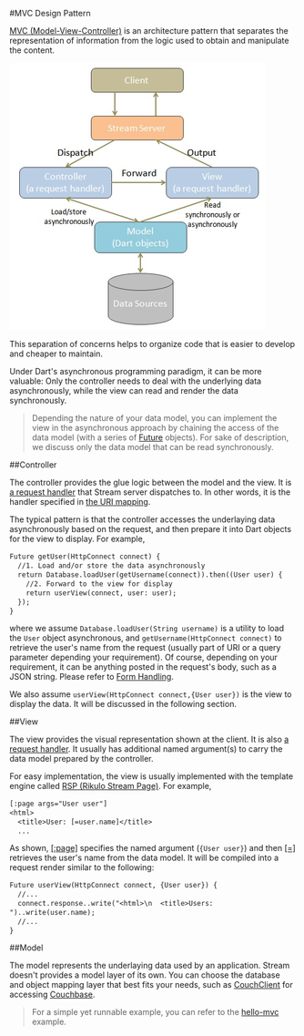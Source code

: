 #MVC Design Pattern

[MVC (Model-View-Controller)](http://en.wikipedia.org/wiki/Model_2) is an architecture pattern that separates the representation of information from the logic used to obtain and manipulate the content.

![MVC](mvc.jpg?raw=true)

This separation of concerns helps to organize code that is easier to develop and cheaper to maintain.

Under Dart's asynchronous programming paradigm, it can be more valuable: Only the controller needs to deal with the underlying data asynchronously, while the view can read and render the data synchronously.

> Depending the nature of your data model, you can implement the view in the asynchronous approach by chaining the access of the data model (with a series of [Future](dart:async) objects). For sake of description, we discuss only the data model that can be read synchronously.

##Controller

The controller provides the glue logic between the model and the view. It is [a request handler](Request_Handling.md) that Stream server dispatches to. In other words, it is the handler specified in [the URI mapping](Request_Routing.md).

The typical pattern is that the controller accesses the underlaying data asynchronously based on the request, and then prepare it into Dart objects for the view to display. For example,

    Future getUser(HttpConnect connect) {
      //1. Load and/or store the data asynchronously
      return Database.loadUser(getUsername(connect)).then((User user) {
        //2. Forward to the view for display
        return userView(connect, user: user);
      });
    }

where we assume `Database.loadUser(String username)` is a utility to load the `User` object asynchronous, and `getUsername(HttpConnect connect)` to retrieve the user's name from the request (usually part of URI or a query parameter depending your requirement). Of course, depending on your requirement, it can be anything posted in the request's body, such as a JSON string. Please refer to [Form Handling](Form_Handling.md).

We also assume `userView(HttpConnect connect,{User user})` is the view to display the data. It will be discussed in the following section.

##View

The view provides the visual representation shown at the client. It is also [a request handler](Request_Handling.md). It usually has additional named argument(s) to carry the data model prepared by the controller.

For easy implementation, the view is usually implemented with the template engine called [RSP (Rikulo Stream Page)](../RSP/Fundamentals/RSP_Overview.md). For example,

    [:page args="User user"]
    <html>
      <title>User: [=user.name]</title>
      ...

As shown, [[:page]](../RSP/Standard_Tags/page.md) specifies the named argument (`{User user}`) and then [[=]](../RSP/Standard_Tags/=.md) retrieves the user's name from the data model. It will be compiled into a request render similar to the following:

    Future userView(HttpConnect connect, {User user}) {
      //...
      connect.response..write("<html>\n  <title>Users: ")..write(user.name);
      //...
    }

##Model

The model represents the underlaying data used by an application. Stream doesn't provides a model layer of its own. You can choose the database and object mapping layer that best fits your needs, such as [CouchClient](https://github.com/rikulo/couchclient) for accessing [Couchbase](http://www.couchbase.com/).

> For a simple yet runnable example, you can refer to the [hello-mvc](source:example) example.
